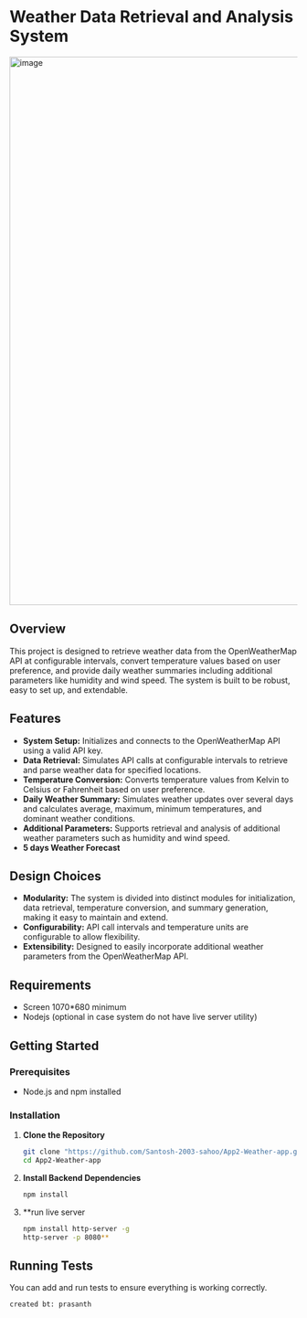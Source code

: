 # Weather Data Retrieval and Analysis System

<img width="960" alt="image" src="https://github.com/user-attachments/assets/2c4fc70a-9633-485e-a3d6-aef57359b81a">



## Overview

This project is designed to retrieve weather data from the OpenWeatherMap API at configurable intervals, convert temperature values based on user preference, and provide daily weather summaries including additional parameters like humidity and wind speed. The system is built to be robust, easy to set up, and extendable.

## Features

- **System Setup:** Initializes and connects to the OpenWeatherMap API using a valid API key.
- **Data Retrieval:** Simulates API calls at configurable intervals to retrieve and parse weather data for specified locations.
- **Temperature Conversion:** Converts temperature values from Kelvin to Celsius or Fahrenheit based on user preference.
- **Daily Weather Summary:** Simulates weather updates over several days and calculates average, maximum, minimum temperatures, and dominant weather conditions.
- **Additional Parameters:** Supports retrieval and analysis of additional weather parameters such as humidity and wind speed.
- **5 days Weather Forecast** 

## Design Choices

- **Modularity:** The system is divided into distinct modules for initialization, data retrieval, temperature conversion, and summary generation, making it easy to maintain and extend.
- **Configurability:** API call intervals and temperature units are configurable to allow flexibility.
- **Extensibility:** Designed to easily incorporate additional weather parameters from the OpenWeatherMap API.

## Requirements
- Screen 1070*680 minimum
- Nodejs (optional in case system do not have live server utility)

## Getting Started

### Prerequisites

- Node.js and npm installed

### Installation

1. **Clone the Repository**
   ```bash
   git clone "https://github.com/Santosh-2003-sahoo/App2-Weather-app.git"
   cd App2-Weather-app
   ```

2. **Install Backend Dependencies**

   ```bash
   npm install
   
   ```
   
3. **run live server

   ```bash
   npm install http-server -g
   http-server -p 8080**
   ```

## Running Tests

You can add and run tests to ensure everything is working correctly.
```
created bt: prasanth
